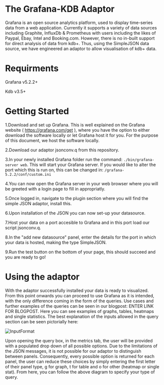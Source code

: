 # The Grafana-KDB Adaptor
Grafana is an open source analytics platform, used to display time-series data from a web application. Currently it supports a variety of data sources including Graphite, InfluxDb & Prometheus with users including the likes of Paypal, Ebay, Intel and Booking.com.  However, there is no in-built support for direct analysis of data from kdb+. Thus, using the SimpleJSON data source, we have engineered an adaptor to allow visualisation of kdb+ data.

# Requirments
Grafana v5.2.2+

Kdb v3.5+

# Getting Started

1.Download and set up Grafana. This is well explained on the Grafana website ( https://grafana.com/get ), where you have the option to either download the software locally or let Grafana host it for you. For the purpose of this document, we host the software locally.

2.Download our adaptor jsonconv.q from this repository.

3.In your newly installed Grafana folder run the command:
```./bin/grafana-server web```. This will start your Grafana server. If you would like to alter the port which this is run on, this can be changed in:
```/grafana-5.2.2/conf/custom.ini```

4.You can now open the Grafana server in your web browser where you will be greeted with a login page to fill in appropriatly.

5.Once logged in, navigate to the plugin section where you will find the simple JSON adaptor, install this.

6.Upon installation of the JSON you can now set-up your datasource. 

7.Host your data on a port accesible to Grafana and in this port load our script jsonconv.q.

8.In the "add new datasource" panel, enter the details for the port in which your data is hosted, making the type SimpleJSON.

9.Run the test button on the bottom of your page, this should succeed and you are ready to go!

# Using the adaptor

With the adaptor successfully installed your data is ready to visualized. From this point onwards you can proceed to use Grafana as it is intended, with the only difference coming in the form of the queries. Use cases and further examples of the queries can be seen in our blogpost: ENTER LINK FOR BLOGPOST. Here you can see examples of graphs, tables, heatmaps and single statistics. 
The best explanation of the inputs allowed in the query section can be seen pictorially here:

![InputFormat](https://github.com/AquaQAnalytics/grafana-kdb/blob/Json/DropDownOptions.png?raw=true)

Upon opening the query box, in the metrics tab, the user will be provided with a populated drop down of all possible options. Due to the limitations of the JSON messages, it is not possible for our adaptor to distinguish between panels. Consequently, every possible option is returned for each panel, the user can reduce these choices by simply entering the first letter of their panel type, g for graph, t for table and o for other (heatmap or single stat). From here, you can follow the above diagram to specify your type of query. 




